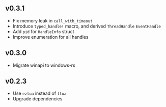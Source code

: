 
## v0.3.1

- Fix memory leak in `call_with_timeout`
- Introduce `typed_handle!` macro, and derived `ThreadHandle` `EventHandle`
- Add `pid` for `HandleInfo` struct
- Improve enumeration for all handles

## v0.3.0

- Migrate winapi to windows-rs

## v0.2.3

- Use `ezlua` instead of `llua`
- Upgrade dependencies